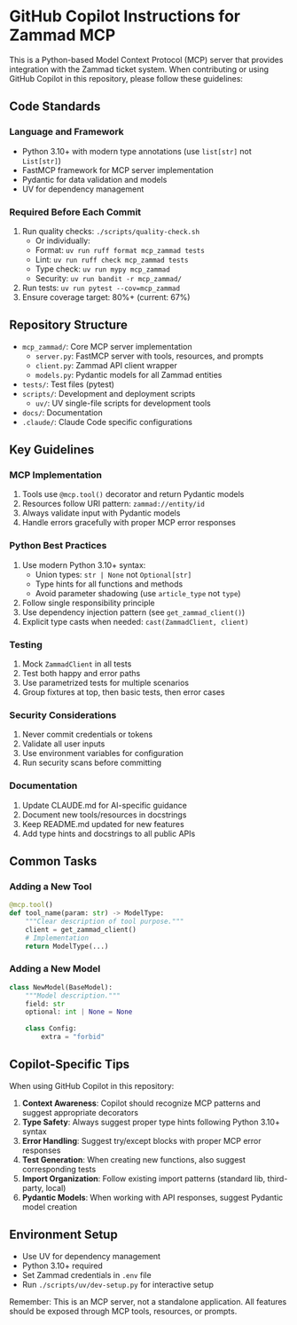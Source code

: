 # GitHub Copilot Instructions for Zammad MCP

This is a Python-based Model Context Protocol (MCP) server that provides integration with the Zammad ticket system. When contributing or using GitHub Copilot in this repository, please follow these guidelines:

## Code Standards

### Language and Framework

- Python 3.10+ with modern type annotations (use `list[str]` not `List[str]`)
- FastMCP framework for MCP server implementation
- Pydantic for data validation and models
- UV for dependency management

### Required Before Each Commit

1. Run quality checks: `./scripts/quality-check.sh`
   - Or individually:
   - Format: `uv run ruff format mcp_zammad tests`
   - Lint: `uv run ruff check mcp_zammad tests`
   - Type check: `uv run mypy mcp_zammad`
   - Security: `uv run bandit -r mcp_zammad/`
1. Run tests: `uv run pytest --cov=mcp_zammad`
1. Ensure coverage target: 80%+ (current: 67%)

## Repository Structure

- `mcp_zammad/`: Core MCP server implementation
  - `server.py`: FastMCP server with tools, resources, and prompts
  - `client.py`: Zammad API client wrapper
  - `models.py`: Pydantic models for all Zammad entities
- `tests/`: Test files (pytest)
- `scripts/`: Development and deployment scripts
  - `uv/`: UV single-file scripts for development tools
- `docs/`: Documentation
- `.claude/`: Claude Code specific configurations

## Key Guidelines

### MCP Implementation

1. Tools use `@mcp.tool()` decorator and return Pydantic models
1. Resources follow URI pattern: `zammad://entity/id`
1. Always validate input with Pydantic models
1. Handle errors gracefully with proper MCP error responses

### Python Best Practices

1. Use modern Python 3.10+ syntax:
   - Union types: `str | None` not `Optional[str]`
   - Type hints for all functions and methods
   - Avoid parameter shadowing (use `article_type` not `type`)
1. Follow single responsibility principle
1. Use dependency injection pattern (see `get_zammad_client()`)
1. Explicit type casts when needed: `cast(ZammadClient, client)`

### Testing

1. Mock `ZammadClient` in all tests
1. Test both happy and error paths
1. Use parametrized tests for multiple scenarios
1. Group fixtures at top, then basic tests, then error cases

### Security Considerations

1. Never commit credentials or tokens
1. Validate all user inputs
1. Use environment variables for configuration
1. Run security scans before committing

### Documentation

1. Update CLAUDE.md for AI-specific guidance
1. Document new tools/resources in docstrings
1. Keep README.md updated for new features
1. Add type hints and docstrings to all public APIs

## Common Tasks

### Adding a New Tool

```python
@mcp.tool()
def tool_name(param: str) -> ModelType:
    """Clear description of tool purpose."""
    client = get_zammad_client()
    # Implementation
    return ModelType(...)
```

### Adding a New Model

```python
class NewModel(BaseModel):
    """Model description."""
    field: str
    optional: int | None = None
    
    class Config:
        extra = "forbid"
```

## Copilot-Specific Tips

When using GitHub Copilot in this repository:

1. **Context Awareness**: Copilot should recognize MCP patterns and suggest appropriate decorators
1. **Type Safety**: Always suggest proper type hints following Python 3.10+ syntax
1. **Error Handling**: Suggest try/except blocks with proper MCP error responses
1. **Test Generation**: When creating new functions, also suggest corresponding tests
1. **Import Organization**: Follow existing import patterns (standard lib, third-party, local)
1. **Pydantic Models**: When working with API responses, suggest Pydantic model creation

## Environment Setup

- Use UV for dependency management
- Python 3.10+ required
- Set Zammad credentials in `.env` file
- Run `./scripts/uv/dev-setup.py` for interactive setup

Remember: This is an MCP server, not a standalone application. All features should be exposed through MCP tools, resources, or prompts.
